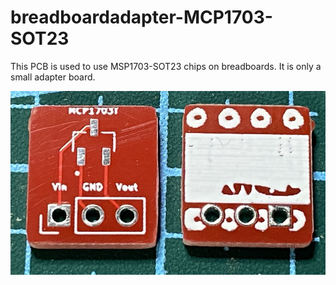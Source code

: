 # breadboardadapter-MCP1703-SOT23
 
 This PCB is used to use MSP1703-SOT23 chips on breadboards. It is only a small adapter board.

![fertige PCB's](https://github.com/theArcher73/breadboardadapter-MCP1703-SOT23/blob/main/img/adapter-pcb.png)
